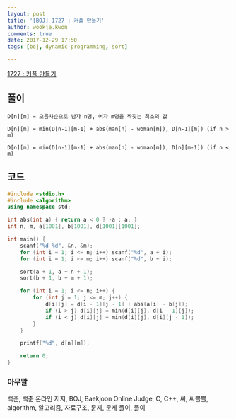 ```yaml
---
layout: post
title: '[BOJ] 1727 : 커플 만들기'
author: wookje.kwon
comments: true
date: 2017-12-29 17:50
tags: [boj, dynamic-programming, sort]

---
```


[1727 : 커플 만들기](https://www.acmicpc.net/problem/1727)

## 풀이

`D[n][m] = 오름차순으로 남자 n명, 여자 m명을 짝짓는 최소의 값`

`D[n][m] = min(D[n-1][m-1] + abs(man[n] - woman[m]), D[n-1][m]) (if n > m)`  

`D[n][m] = min(D[n-1][m-1] + abs(man[n] - woman[m]), D[n][m-1]) (if n < m)`  

## 코드

```cpp
#include <stdio.h>
#include <algorithm>
using namespace std;

int abs(int a) { return a < 0 ? -a : a; }
int n, m, a[1001], b[1001], d[1001][1001];

int main() {
	scanf("%d %d", &n, &m);
	for (int i = 1; i <= n; i++) scanf("%d", a + i);
	for (int i = 1; i <= m; i++) scanf("%d", b + i);

	sort(a + 1, a + n + 1);
	sort(b + 1, b + m + 1);

	for (int i = 1; i <= n; i++) {
		for (int j = 1; j <= m; j++) {
			d[i][j] = d[i - 1][j - 1] + abs(a[i] - b[j]);
			if (i > j) d[i][j] = min(d[i][j], d[i - 1][j]);
			if (i < j) d[i][j] = min(d[i][j], d[i][j - 1]);
		}
	}

	printf("%d", d[n][m]);

	return 0;
}
```

### 아무말  
백준, 백준 온라인 저지, BOJ, Baekjoon Online Judge, C, C++, 씨, 씨쁠쁠, algorithm, 알고리즘, 자료구조, 문제, 문제 풀이, 풀이
